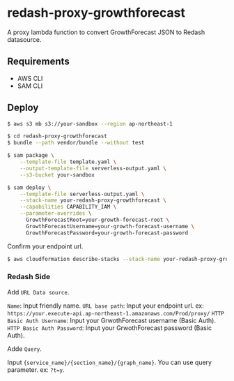 # redash-proxy-growthforecast

A proxy lambda function to convert GrowthForecast JSON to Redash datasource.


## Requirements

* AWS CLI
* SAM CLI

## Deploy

```bash
$ aws s3 mb s3://your-sandbox --region ap-northeast-1
```

```bash
$ cd redash-proxy-growthforecast
$ bundle --path vendor/bundle --without test
```

```bash
$ sam package \
    --template-file template.yaml \
    --output-template-file serverless-output.yaml \
    --s3-bucket your-sandbox
```

```bash
$ sam deploy \
    --template-file serverless-output.yaml \
    --stack-name your-redash-proxy-growthforecast \
    --capabilities CAPABILITY_IAM \
    --parameter-overrides \
      GrowthForecastRoot=your-growth-forecast-root \
      GrowthForecastUsername=your-growth-forecast-username \
      GrowthForecastPassword=your-growth-forecast-password
```

Confirm your endpoint url.

```bash
$ aws cloudformation describe-stacks --stack-name your-redash-proxy-growthforecast --region ap-northeast-1
```

### Redash Side

Add `URL Data source`.

`Name`: Input friendly name.
`URL base path`: Input your endpoint url. ex: `https://your.execute-api.ap-northeast-1.amazonaws.com/Prod/proxy/`
`HTTP Basic Auth Username`: Input your GrwothForecast username (Basic Auth).
`HTTP Basic Auth Password`: Input your GrwothForecast password (Basic Auth).

Adde `Query`.

Input `{service_name}/{section_name}/{graph_name}`.
You can use query parameter. ex: `?t=y`.
